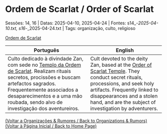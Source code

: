 
# Ordem de Scarlat / Order of Scarlat

Sessões: 14, 16 | Datas: 2025-04-10, 2025-04-24 | Fontes: s14_-_2025-04-10.txt, s16_-_2025-04-24.txt | Tags: organização, culto, religioso

[Ordem de Scarlat](ordem_de_scarlat.png)

| Português | English |
|-----------|---------|
| Culto dedicado à divindade Zan, com sede no [Templo da Ordem de Scarlat](templo_ordem_de_scarlat.md). Realizam rituais secretos, procissões e buscam artefactos sagrados. Frequentemente associados a desaparecimentos e a uma mão roubada, sendo alvo de investigação dos aventureiros. | Cult devoted to the deity Zan, based at the [Order of Scarlat Temple](templo_ordem_de_scarlat.md). They conduct secret rituals, processions, and seek holy artifacts. Frequently linked to disappearances and a stolen hand, and are the subject of investigation by adventurers. |

[(Voltar a Organizações & Rumores / Back to Organizations & Rumors)](organizacoes_rumores.md)  
[(Voltar à Página Inicial / Back to Home Page)](index.md)


